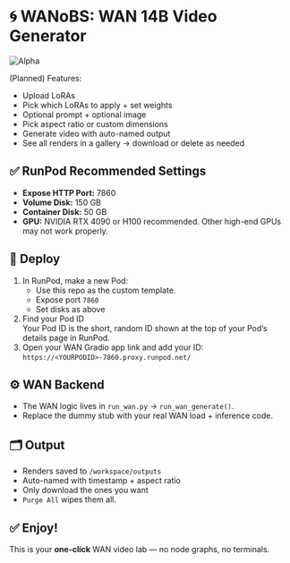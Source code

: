 # 🌀 WANoBS: WAN 14B Video Generator
![Alpha](https://img.shields.io/badge/status-alpha-orange)

(Planned) Features:
- Upload LoRAs  
- Pick which LoRAs to apply + set weights  
- Optional prompt + optional image  
- Pick aspect ratio or custom dimensions  
- Generate video with auto-named output  
- See all renders in a gallery → download or delete as needed

## ✅ RunPod Recommended Settings

- **Expose HTTP Port:** 7860  
- **Volume Disk:** 150 GB  
- **Container Disk:** 50 GB
- **GPU:** NVIDIA RTX 4090 or H100 recommended. Other high-end GPUs may not work properly.

## 🚀 Deploy
 
1. In RunPod, make a new Pod:
   - Use this repo as the custom template.
   - Expose port `7860`
   - Set disks as above
2. Find your Pod ID  
Your Pod ID is the short, random ID shown at the top of your Pod’s details page in RunPod.  
3. Open your WAN Gradio app link and add your ID: 
`https://<YOURPODID>-7860.proxy.runpod.net/`

## ⚙️ WAN Backend

- The WAN logic lives in `run_wan.py` → `run_wan_generate()`.  
- Replace the dummy stub with your real WAN load + inference code.

## 🗂️ Output

- Renders saved to `/workspace/outputs`  
- Auto-named with timestamp + aspect ratio  
- Only download the ones you want  
- `Purge All` wipes them all.

## ✅ Enjoy!

This is your **one-click** WAN video lab — no node graphs, no terminals.
